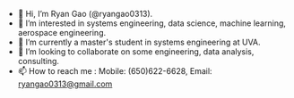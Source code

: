 - 👋 Hi, I’m Ryan Gao (@ryangao0313).
- 👀 I’m interested in systems engineering, data science, machine learning, aerospace engineering.
- 🌱 I’m currently a master's student in systems engineering at UVA.
- 💞️ I’m looking to collaborate on some engineering, data analysis, consulting.
- 📫 How to reach me : Mobile: (650)622-6628, Email: ryangao0313@gmail.com

<!---
ryangao0313/ryangao0313 is a ✨ special ✨ repository because its `README.md` (this file) appears on your GitHub profile.
You can click the Preview link to take a look at your changes.
--->
